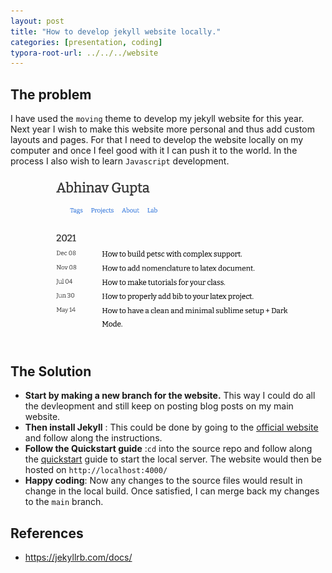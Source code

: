 ```yaml
---
layout: post
title: "How to develop jekyll website locally."
categories: [presentation, coding]
typora-root-url: ../../../website
---
```


## The problem 

I have used the `moving` theme to develop my jekyll website for this year. Next year I wish to make this website more personal and thus add custom layouts and pages. For that I need to develop the website locally on my computer and once I feel good with it I can push it to the world. In the process I also wish to learn `Javascript` development.
![old_blog](/assets/images/old_blog.png)

## The Solution

- **Start by making a new branch for the website.** This way I could do all the devleopment and still keep on posting blog posts on my main website.
- **Then install Jekyll** : This could be done by going to the [official website](https://jekyllrb.com/docs/installation/macos/) and follow along the instructions.
- **Follow the Quickstart guide** :`cd` into the source repo and follow along the [quickstart](https://jekyllrb.com/docs/) guide to start the local server. The website would then be hosted on `http://localhost:4000/`
- **Happy coding**: Now any changes to the source files would result in change in the local build. Once satisfied, I can merge back my changes to the `main` branch.  

## References

- https://jekyllrb.com/docs/

